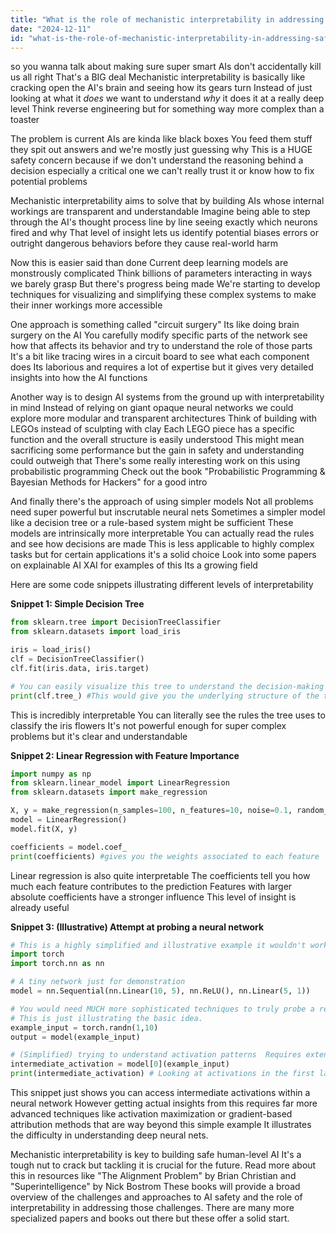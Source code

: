 ```yaml
---
title: "What is the role of mechanistic interpretability in addressing safety concerns in human-level AI systems?"
date: "2024-12-11"
id: "what-is-the-role-of-mechanistic-interpretability-in-addressing-safety-concerns-in-human-level-ai-systems"
---
```


 so you wanna talk about making sure super smart AIs don't accidentally kill us all right  That's a BIG deal  Mechanistic interpretability is basically like cracking open the AI's brain and seeing how its gears turn  Instead of just looking at what it *does* we want to understand *why* it does it at a really deep level  Think reverse engineering but for something way more complex than a toaster

The problem is current AIs are kinda like black boxes  You feed them stuff they spit out answers and we're mostly just guessing why  This is a HUGE safety concern because if we don't understand the reasoning behind a decision especially a critical one we can't really trust it or know how to fix potential problems

Mechanistic interpretability aims to solve that by building AIs whose internal workings are transparent and understandable  Imagine being able to step through the AI's thought process line by line seeing exactly which neurons fired and why  That level of insight lets us identify potential biases errors or outright dangerous behaviors before they cause real-world harm

Now this is easier said than done  Current deep learning models are monstrously complicated  Think billions of parameters interacting in ways we barely grasp  But there's progress being made  We're starting to develop techniques for visualizing and simplifying these complex systems to make their inner workings more accessible

One approach is something called "circuit surgery"  Its like doing brain surgery on the AI  You carefully modify specific parts of the network see how that affects its behavior and try to understand the role of those parts  It's a bit like tracing wires in a circuit board to see what each component does  Its laborious and requires a lot of expertise but it gives very detailed insights into how the AI functions

Another way is to design AI systems from the ground up with interpretability in mind  Instead of relying on giant opaque neural networks we could explore more modular and transparent architectures  Think of building with LEGOs instead of sculpting with clay  Each LEGO piece has a specific function and the overall structure is easily understood  This might mean sacrificing some performance but the gain in safety and understanding could outweigh that  There's some really interesting work on this using probabilistic programming  Check out the book "Probabilistic Programming & Bayesian Methods for Hackers" for a good intro

And finally there's the approach of using simpler models  Not all problems need super powerful but inscrutable neural nets  Sometimes a simpler model like a decision tree or a rule-based system might be sufficient  These models are intrinsically more interpretable  You can actually read the rules and see how decisions are made   This is less applicable to highly complex tasks but for certain applications it's a solid choice  Look into some papers on explainable AI XAI for examples of this  Its a growing field


Here are some code snippets illustrating different levels of interpretability

**Snippet 1: Simple Decision Tree**

```python
from sklearn.tree import DecisionTreeClassifier
from sklearn.datasets import load_iris

iris = load_iris()
clf = DecisionTreeClassifier()
clf.fit(iris.data, iris.target)

# You can easily visualize this tree to understand the decision-making process
print(clf.tree_) #This would give you the underlying structure of the tree allowing inspection of the rules
```

This is incredibly interpretable  You can literally see the rules the tree uses to classify the iris flowers  It's not powerful enough for super complex problems but it's clear and understandable


**Snippet 2:  Linear Regression with Feature Importance**

```python
import numpy as np
from sklearn.linear_model import LinearRegression
from sklearn.datasets import make_regression

X, y = make_regression(n_samples=100, n_features=10, noise=0.1, random_state=42)
model = LinearRegression()
model.fit(X, y)

coefficients = model.coef_
print(coefficients) #gives you the weights associated to each feature
```

Linear regression is also quite interpretable The coefficients tell you how much each feature contributes to the prediction  Features with larger absolute coefficients have a stronger influence  This level of insight is already useful


**Snippet 3:  (Illustrative)  Attempt at probing a neural network**

```python
# This is a highly simplified and illustrative example it wouldn't work on a real large complex model easily
import torch
import torch.nn as nn

# A tiny network just for demonstration 
model = nn.Sequential(nn.Linear(10, 5), nn.ReLU(), nn.Linear(5, 1))

# You would need MUCH more sophisticated techniques to truly probe a real network.
# This is just illustrating the basic idea.
example_input = torch.randn(1,10)
output = model(example_input)

# (Simplified) trying to understand activation patterns  Requires extensive analysis 
intermediate_activation = model[0](example_input)
print(intermediate_activation) # Looking at activations in the first layer.  Its not directly interpretable without deeper investigation.
```

This snippet just shows you can access intermediate activations within a neural network  However getting actual insights from this requires far more advanced techniques like activation maximization or gradient-based attribution methods that are way beyond this simple example  It illustrates the difficulty in understanding deep neural nets.

Mechanistic interpretability is key to building safe human-level AI  It's a tough nut to crack but tackling it is crucial for the future.   Read more about this in resources like "The Alignment Problem" by Brian Christian and "Superintelligence" by Nick Bostrom   These books will provide a broad overview of the challenges and approaches to AI safety and the role of interpretability in addressing those challenges.  There are many more specialized papers and books out there  but these offer a solid start.
